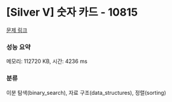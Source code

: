 # [Silver V] 숫자 카드 - 10815 

[문제 링크](https://www.acmicpc.net/problem/10815) 

### 성능 요약

메모리: 112720 KB, 시간: 4236 ms

### 분류

이분 탐색(binary_search), 자료 구조(data_structures), 정렬(sorting)


